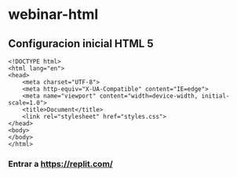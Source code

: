 # webinar-html

## Configuracion inicial HTML 5
```
<!DOCTYPE html>
<html lang="en">
<head>
    <meta charset="UTF-8">
    <meta http-equiv="X-UA-Compatible" content="IE=edge">
    <meta name="viewport" content="width=device-width, initial-scale=1.0">
    <title>Document</title>
    <link rel="stylesheet" href="styles.css">
</head>
<body>
</body>
</html>
```

### Entrar a https://replit.com/
